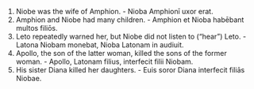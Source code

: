 1. Niobe was the wife of Amphion. - Nioba Amphionī uxor erat.
2. Amphion and Niobe had many children. - Amphion et Nioba habēbant multos filiōs.
3. Leto repeatedly warned her, but Niobe did not listen to (“hear”) Leto. - Latona Niobam monebat, Nioba Latonam in audiuit.
4. Apollo, the son of the latter woman, killed the sons of the former woman. - Apollo, Latonam filius, interfecit filii Niobam.
5. His sister Diana killed her daughters. - Euis soror Diana interfecit filiās Niobae.
